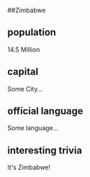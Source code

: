 ##Zimbabwe
## population
14.5 Million

## capital
Some City...
 
## official language
Some language...

## interesting trivia
It's Zimbabwe!


